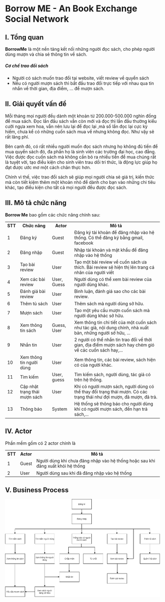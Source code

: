 # Borrow ME - An Book Exchange Social Network

## I. Tổng quan

**BorrowMe** là một nền tảng kết nối những người đọc sách, cho phép người dùng mượn và chia sẻ thông tin về sách. 
##### Cơ chế trao đổi sách
+ Người có sách muốn trao đổi tại website, viết review về quyển sách
+ Nếu có người mượn sách thì bắt đầu trao đổi trực tiếp với nhau qua tin nhắn về thời gian, địa điểm, … để mượn sách.

## II. Giải quyết vấn đề

Mỗi tháng mọi người đều dành một khoản từ 200.000-500.000 nghìn đồng để mua sách. Đọc lần đầu sách vẫn còn mới và đọc thì lần đầu thường kiểu cưỡi ngựa xem hoa, vẫn nên lưu lại để đọc lại ,mà số lần đọc lại cực kỳ hiếm, chưa kể có những cuốn sách mua về nhưng không đọc. Như vậy sẽ rất lãng phí.

Bên cạnh đó, có rất nhiều người muốn đọc sách nhưng họ không đủ tiền để mua quyển sách đó, đa phần họ là sinh viên các trường đại học, cao đẳng. Việc được đọc cuốn sách mà không cần bỏ ra nhiều tiền để mua chúng rất là tuyệt vời, tạo điều kiện cho sinh viên trau dồi tri thức, là động lực giúp họ đạt được ước mơ một cách chân thực hơn.

Chính vì thế, việc trao đổi sách sẽ giúp mọi người chia sẻ giá trị, kiến thức mà còn tiết kiệm thêm một khoản nhỏ để dành cho bạn vào những chi tiêu khác, tạo điều kiện cho tất cả mọi người đều được đọc sách.

## III. Mô tả chức năng 

**Borrow Me** bao gồm các chức năng chính sau:



<table class="tg">
  <tr>
    <th class="tg-7btt">STT</th>
    <th class="tg-7btt">Chức năng</th>
    <th class="tg-7btt">Actor</th>
    <th class="tg-7btt">Mô tả</th>
  </tr>
  <tr>
    <td class="tg-c3ow">1</td>
    <td class="tg-c3ow">Đăng ký</td>
    <td class="tg-c3ow">Guest</td>
    <td class="tg-0pky">Đăng ký tài khoản để đăng nhập vào hệ thống. Có thể đăng ký bằng gmail, facebook</td>
  </tr>
  <tr>
    <td class="tg-c3ow">2</td>
    <td class="tg-c3ow">Đăng nhập</td>
    <td class="tg-c3ow">Guest</td>
    <td class="tg-0pky">Nhập tài khoản và mật khẩu để đăng nhập vào hệ thống</td>
  </tr>
  <tr>
    <td class="tg-c3ow">3</td>
    <td class="tg-c3ow">Tạo bài review</td>
    <td class="tg-c3ow">User</td>
    <td class="tg-0pky">Tạo một bài review về cuốn sách ưa thích. Bài review sẽ hiện thị lên trang cá nhân của người viết</td>
  </tr>
  <tr>
    <td class="tg-c3ow">4</td>
    <td class="tg-c3ow">Xem các bài review</td>
    <td class="tg-c3ow">User, Guess</td>
    <td class="tg-0pky">Người dùng có thể xem bài review của người dùng khác.</td>
  </tr>
  <tr>
    <td class="tg-c3ow">5</td>
    <td class="tg-c3ow">Đánh giá bài review</td>
    <td class="tg-c3ow">User</td>
    <td class="tg-0pky">Bình luận, đánh giá sao cho các bài review.</td>
  </tr>
  <tr>
    <td class="tg-c3ow">6</td>
    <td class="tg-c3ow">Thêm tủ sách</td>
    <td class="tg-c3ow">User</td>
    <td class="tg-0pky">Thêm sách mà người dùng sở hữu.</td>
  </tr>
  <tr>
    <td class="tg-c3ow">7</td>
    <td class="tg-c3ow">Mượn sách</td>
    <td class="tg-c3ow">User</td>
    <td class="tg-0pky">Tạo một yêu cầu mượn cuốn sách mà người dùng khác sở hữu.</td>
  </tr>
  <tr>
    <td class="tg-c3ow">8</td>
    <td class="tg-c3ow">Xem thông tin sách</td>
    <td class="tg-c3ow">Guess, User</td>
    <td class="tg-0pky">Xem thông tin chi tiết của một cuốn sách như tác giả, nội dung chính, nhà xuất bản, những người sở hữu, ...</td>
  </tr>
  <tr>
    <td class="tg-c3ow">9</td>
    <td class="tg-c3ow">Nhắn tin </td>
    <td class="tg-c3ow">User</td>
    <td class="tg-0pky">2 người có thể nhắn tin trao đổi về thời gian, địa điểm mượn sách hay chém gió về các cuốn sách hay,...</td>
  </tr>
  <tr>
    <td class="tg-c3ow">10</td>
    <td class="tg-c3ow">Xem thông tin người dùng</td>
    <td class="tg-c3ow">User</td>
    <td class="tg-0pky">Xem thông tin, các bài review, sách hiện có của người khác.</td>
  </tr>
  <tr>
    <td class="tg-c3ow">11</td>
    <td class="tg-c3ow">Tìm kiếm</td>
    <td class="tg-c3ow">User, guess</td>
    <td class="tg-0pky">Tìm kiếm sách, người dùng, tác giả có trên hệ thống.</td>
  </tr>
  <tr>
    <td class="tg-c3ow">12</td>
    <td class="tg-c3ow">Cập nhật trạng thái mượn sách</td>
    <td class="tg-c3ow">User</td>
    <td class="tg-0pky">Khi có người mượn sách, người dùng có thể thay đổi trạng thái mượn. Có các trạng thái như đợi mượn, đã mượn, đã trả. </td>
  </tr>
  <tr>
    <td class="tg-c3ow">13</td>
    <td class="tg-c3ow">Thông báo</td>
    <td class="tg-c3ow">System</td>
    <td class="tg-0pky">Hệ thống sẽ thông báo cho người dùng khi có người mượn sách, đến hạn trả sách,...</td>
  </tr>
</table>

## IV. Actor 
Phần mềm gồm có 2 actor chính là  

<table class="tg">
  <tr>
    <th class="tg-7btt">STT</th>
    <th class="tg-7btt">Actor</th>
    <th class="tg-7btt">Mô tả</th>
  </tr>
  <tr>
    <td class="tg-c3ow">1</td>
    <td class="tg-c3ow">Guest</td>
    <td class="tg-0pky">Người dùng khi chưa đăng nhập vào hệ thống hoặc sau khi đăng xuất khỏi hệ thống</td>
  </tr>
    <tr>
    <td class="tg-c3ow">2</td>
    <td class="tg-c3ow">User</td>
    <td class="tg-0pky">Người dùng sau khi đã đăng nhập vào hệ thống</td>
  </tr>
</table>

## V. Business Process 
<img src = "./business.png" alt="Business Process">





